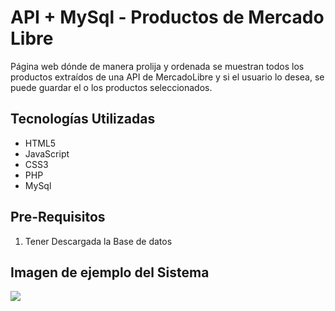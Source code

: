 
# API + MySql - Productos de Mercado Libre

Página web dónde de manera prolija y ordenada se muestran todos los productos extraídos de una API de MercadoLibre y si el usuario lo desea, se puede guardar el o los productos seleccionados.

## Tecnologías Utilizadas

<ul>
  <li>HTML5</li>
  <li>JavaScript</li>
  <li>CSS3</li>
  <li>PHP</li>
  <li>MySql</li>
</ul>

## Pre-Requisitos

<ol>
  <li>Tener Descargada la Base de datos</li>
</ol>

## Imagen de ejemplo del Sistema

<img src="https://th.bing.com/th/id/OIP.cBkjXEoSJNCpmr8QW5BnMAHaD_?rs=1&pid=ImgDetMain">
